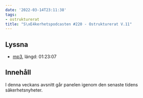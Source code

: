 ```yaml
---
date: '2022-03-14T23:11:38'
tags:
- ostrukturerat
title: "S\xE4kerhetspodcasten #220 - Ostrukturerat V.11"
---
```

## Lyssna
* [mp3](https://traffic.libsyn.com/secure/sakerhetspodcasten/2022-03-09_Sakerhetspodcasten_ostrukt.mp3?dest-id=117848), längd: 01:23:07

## Innehåll
I denna veckans avsnitt går panelen igenom den senaste tidens säkerhetsnyheter.
